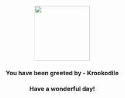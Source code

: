 <p align="center">
    <img src="https://raw.githubusercontent.com/PokeAPI/sprites/master/sprites/pokemon/553.png" width="150" height="150">
</p>
<h3 align="center">You have been greeted by - <b>Krookodile</b></h3>
<h3 align="center">Have a wonderful day!</h3>
